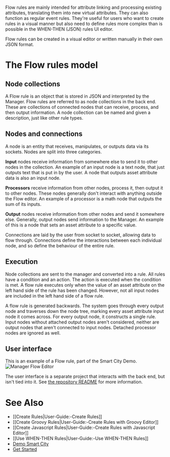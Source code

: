 Flow rules are mainly intended for attribute linking and processing existing attributes, translating them into new virtual attributes. They can also function as regular event rules. They're useful for users who want to create rules in a visual manner but also need to define rules more complex than is possible in the WHEN-THEN (JSON) rules UI editor.

Flow rules can be created in a visual editor or written manually in their own JSON format.

# The Flow rules model

## Node collections

A Flow rule is an object that is stored in JSON and interpreted by the Manager. Flow rules are referred to as node collections in the back end. These are collections of connected nodes that can receive, process, and then output information. A node collection can be named and given a description, just like other rule types.

## Nodes and connections

A node is an entity that receives, manipulates, or outputs data via its sockets. Nodes are split into three categories.

**Input** nodes receive information from somewhere else to send it to other nodes in the collection. An example of an input node is a text node, that just outputs text that is put in by the user. A node that outputs asset attribute data is also an input node.

**Processors** receive information from other nodes, process it, then output it to other nodes. These nodes generally don't interact with anything outside the Flow editor. An example of a processor is a math node that outputs the sum of its inputs.

**Output** nodes receive information from other nodes and send it somewhere else. Generally, output nodes send information to the Manager. An example of this is a node that sets an asset attribute to a specific value.

Connections are laid by the user from socket to socket, allowing data to flow through. Connections define the interactions between each individual node, and so define the behaviour of the entire rule.

## Execution

Node collections are sent to the manager and converted into a rule. All rules have a condition and an action. The action is executed when the condition is met. A flow rule executes only when the value of an asset attribute on the left hand side of the rule has been changed. However, not all input nodes are included in the left hand side of a flow rule.

A flow rule is generated backwards. The system goes through every output node and traverses down the node tree, marking every asset attribute input node it comes across. For every output node, it constructs a single rule. Input nodes without attached output nodes aren't considered, neither are output nodes that aren't connected to input nodes. Detached processor nodes are ignored as well.

## User interface

This is an example of a Flow rule, part of the Smart City Demo.
![Manager Flow Editor](https://github.com/openremote/Documentation/blob/master/manuscript/figures/Manager%20-%20Flow%20Editor.png)

The user interface is a separate project that interacts with the back end, but isn't tied into it. See [the repository README](https://github.com/openremote/floweditor/blob/master/README.md) for more information.  

# See Also

- [[Create Rules|User-Guide:-Create Rules]]
- [[Create Groovy Rules|User-Guide:-Create Rules with Groovy Editor]]
- [[Create Javascript Rules|User-Guide:-Create Rules with Javascript Editor]]
- [[Use WHEN-THEN Rules|User-Guide:-Use WHEN-THEN Rules]]
- [Demo Smart City](Demo-Smart-City)
- [Get Started](https://openremote.io/get-started-manager/)